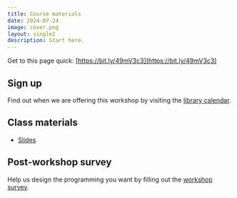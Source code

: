 ```yaml
---
title: Course materials
date: 2024-07-24
image: cover.png
layout: single2
description: Start here.
---
```


Get to this page quick: 
[https://bit.ly/49mV3c3](https://bit.ly/49mV3c3)

## Sign up
Find out when we are offering this workshop by visiting the [library calendar](https://libcal.library.harvard.edu/calendar/main?t=d&q=gis&cid=15049&cal=15049&inc=0).


## Class materials

- [Slides](https://docs.google.com/presentation/d/1eNX1_46CuVUcX3pUkZVZU2XoXEJLbgfKSm4y9v4XiQE/edit?usp=sharing)


## Post-workshop survey
Help us design the programming you want by filling out the [workshop survey](https://harvard.az1.qualtrics.com/jfe/form/SV_eX0ThXAYbyGjPkG).